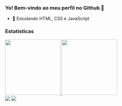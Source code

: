 ### Yo! Bem-vindo ao meu perfil no Github 👾 

- 🌱 Estudando HTML, CSS e JavaScript

### Estatísticas
<div>
<a href="https://github.com/mateusferreira1">
<img height="180em" src="https://github-readme-stats.vercel.app/api/top-langs/?username=mateusferreira1&layout=compact&langs_count=7&theme=tokyonight"/>
<img height="180em" src="https://github-readme-stats.vercel.app/api?username=mateusferreira1&show_icons=true&theme=tokyonight&include_all_commits=true&count_private=true"/>
</div>
<div>
<a href = "mailto:mateuslifer@gmail.com"><img src="https://img.shields.io/badge/Gmail-D14836?style=for-the-badge&logo=gmail&logoColor=white" target="_blank"></a>
<a href="https://www.linkedin.com/in/mateus-ferreira-742574264/" target="_blank"><img src="https://img.shields.io/badge/-LinkedIn-%230077B5?style=for-the-badge&logo=linkedin&logoColor=white" target="_blank"></a>   
</div>
<!--
**mateusferreira1/mateusferreira1** is a ✨ _special_ ✨ repository because its `README.md` (this file) appears on your GitHub profile.

Here are some ideas to get you started:

- 🔭 I’m currently working on ...
- 🌱 I’m currently learning ...
- 👯 I’m looking to collaborate on ...
- 🤔 I’m looking for help with ...
- 💬 Ask me about ...
- 📫 How to reach me: ...
- 😄 Pronouns: ...
- ⚡ Fun fact: ...
-->
